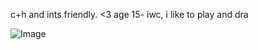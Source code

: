 c+h and ints friendly. <3
age 15- iwc, i like to play and dra

![Image](https://github.com/user-attachments/assets/0c1a6eef-1650-4682-88e7-05920fa757a5)


